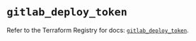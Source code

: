 # `gitlab_deploy_token`

Refer to the Terraform Registry for docs: [`gitlab_deploy_token`](https://registry.terraform.io/providers/gitlabhq/gitlab/18.5.0/docs/resources/deploy_token).
